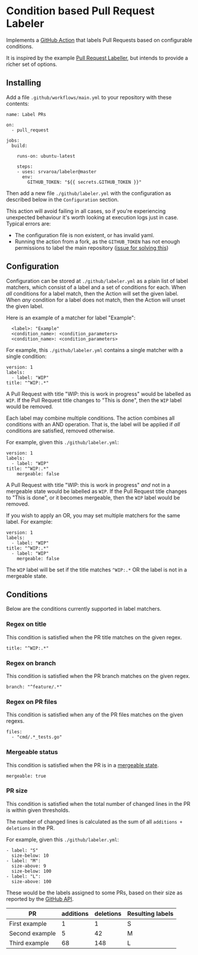 # Condition based Pull Request Labeler

Implements a [GitHub
Action](https://help.github.com/en/categories/automating-your-workflow-with-github-actions)
that labels Pull Requests based on configurable conditions.

It is inspired by the example [Pull Request
Labeller](https://github.com/actions/labeler), but intends to provide a
richer set of options.

## Installing

Add a file `.github/workflows/main.yml` to your repository with these
contents:

	name: Label PRs

	on:
	  - pull_request

	jobs:
	  build:

		runs-on: ubuntu-latest
		
		steps:
		- uses: srvaroa/labeler@master
		  env:
			GITHUB_TOKEN: "${{ secrets.GITHUB_TOKEN }}"

Then add a new file `./github/labeler.yml` with the configuration as
described below in the `Configuration` section.

This action will avoid failing in all cases, so if you're experiencing
unexpected behaviour it's worth looking at execution logs just in case.
Typical errors are:

* The configuration file is non existent, or has invalid yaml.
* Running the action from a fork, as the `GITHUB_TOKEN` has not enough
  permissions to label the main repository ([issue for
  solving this](https://github.com/srvaroa/labeler/issues/3))

## Configuration

Configuration can be stored at `./github/labeler.yml` as a plain list of
label matchers, which consist of a label and a set of conditions for
each.  When *all* conditions for a label match, then the Action will set
the given label.  When *any* condition for a label does not match, then
the Action will unset the given label.

Here is an example of a matcher for label "Example":

      <label>: "Example"
      <condition_name>: <condition_parameters>
      <condition_name>: <condition_parameters>

For example, this `./github/labeler.yml` contains a single matcher with
a single condition:

    version: 1
    labels:
      - label: "WIP"
	title: "^WIP:.*"

A Pull Request with title "WIP: this is work in progress" would be labelled as
`WIP`.  If the Pull Request title changes to "This is done", then the `WIP`
label would be removed.

Each label may combine multiple conditions.  The action combines all
conditions with an AND operation.  That is, the label will be applied if
*all* conditions are satisfied, removed otherwise.

For example, given this `./github/labeler.yml`:

    version: 1
    labels:
      - label: "WIP"
	title: "^WIP:.*"
        mergeable: false

A Pull Request with title "WIP: this is work in progress" *and* not in a
mergeable state would be labelled as `WIP`.  If the Pull Request title changes
to "This is done", or it becomes mergeable, then the `WIP` label would be
removed.

If you wish to apply an OR, you may set multiple matchers for the same
label. For example:

    version: 1
    labels:
      - label: "WIP"
	title: "^WIP:.*"
      - label: "WIP"
        mergeable: false

The `WIP` label will be set if the title matches `^WIP:.*` OR the label
is not in a mergeable state.

## Conditions

Below are the conditions currently supported in label matchers.

### Regex on title

This condition is satisfied when the PR title matches on the given regex.

    title: "^WIP:.*"

### Regex on branch

This condition is satisfied when the PR branch matches on the given regex.

    branch: "^feature/.*"

### Regex on PR files

This condition is satisfied when any of the PR files matches on the given regexs.

    files: 
      - "cmd/.*_tests.go"

### Mergeable status

This condition is satisfied when the PR is in a [mergeable state](https://developer.github.com/v3/pulls/#response-1).

    mergeable: true

### PR size

This condition is satisfied when the total number of changed lines in
the PR is within given thresholds.

The number of changed lines is calculated as the sum of all `additions +
deletions` in the PR.

For example, given this `./github/labeler.yml`:

    - label: "S"
      size-below: 10
    - label: "M":
      size-above: 9
      size-below: 100
    - label: "L":
      size-above: 100

These would be the labels assigned to some PRs, based on their size as
reported by the [GitHub API](https://developer.github.com/v3/pulls).

|PR|additions|deletions|Resulting labels|
|---|---|---|---|
|First example|1|1|S|
|Second example|5|42|M|
|Third example|68|148|L|
